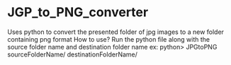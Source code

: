 # JGP_to_PNG_converter
Uses python to convert the presented folder of jpg images to a new folder containing png format
How to use?
Run the python file along with the source folder name and destination folder name
ex: python> JPGtoPNG sourceFolderName/ destinationFolderName/
